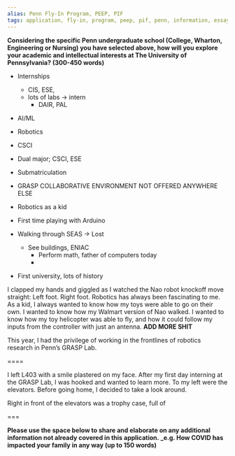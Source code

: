 ```yaml
---
alias: Penn Fly-In Program, PEEP, PIF
tags: application, fly-in, program, peep, pif, penn, information, essays
---
```


**Considering the specific Penn undergraduate school (College, Wharton, Engineering or Nursing) you have selected above, how will you explore your academic and intellectual interests at The University of Pennsylvania? (300-450 words)**
- Internships
	- CIS, ESE, 
	- lots of labs → intern
		- DAIR, PAL
- AI/ML
- Robotics
- CSCI
- Dual major; CSCI, ESE
- Submatriculation
- GRASP COLLABORATIVE ENVIRONMENT NOT OFFERED ANYWHERE ELSE

- Robotics as a kid
- First time playing with Arduino
- Walking through SEAS → Lost
	- See buildings, ENIAC
		- Perform math, father of computers today
		- 
- First university, lots of history

I clapped my hands and giggled as I watched the Nao robot knockoff move straight: Left foot. Right foot. Robotics has always been fascinating to me. As a kid, I always wanted to know how my toys were able to go on their own. I wanted to know how my Walmart version of Nao walked. I wanted to know how my toy helicopter was able to fly, and how it could follow my inputs from the controller with just an antenna. 
**ADD MORE SHIT**

This year, I had the privilege of working in the frontlines of robotics research in Penn’s GRASP Lab. 

====

I left L403 with a smile plastered on my face. After my first day interning at the GRASP Lab, I was hooked and wanted to learn more. To my left were the elevators. Before going home, I decided to take a look around.

Right in front of the elevators was a trophy case, full of

===









**Please use the space below to share and elaborate on any additional information not already covered in this application. _e.g. How COVID has impacted your family in any way 
(up to 150 words)**





